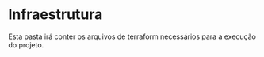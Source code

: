# Infraestrutura

Esta pasta irá conter os arquivos de terraform necessários para a execução do projeto.
